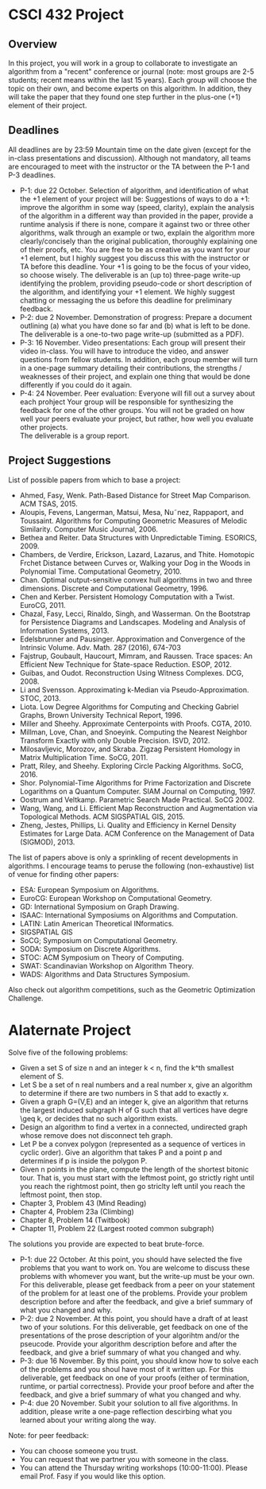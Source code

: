 # CSCI 432 Project

## Overview

In this project, you will work in a group to collaborate to investigate an
algorithm from a "recent" conference or journal (note: most groups are 2-5
students; recent means within the last 15 years). Each
group will choose the topic on their own, and become experts on this algorithm.
In addition, they will take the paper that they found one step further
in the plus-one (+1) element of their project.

## Deadlines
All deadlines are by 23:59 Mountain time on the date given (except for the
in-class presentations and discussion). Although not mandatory, all teams are
encouraged
to meet with the instructor or the TA between the P-1
and P-3 deadlines.

* P-1: due 22 October.  Selection of algorithm, and identification of what the +1 element of your project will be: 
  Suggestions of ways to do a +1: improve the algorithm in some way (speed, clarity), 
  explain the analysis of the algorithm in a different way than provided in the paper, 
  provide a runtime analysis if there is none, compare it against two or three other 
  algorithms, walk through an example or two, explain the algorithm more clearly/concisely 
  than the original publication, thoroughly explaining one of their proofs, etc. You are
  free to be as creative as you want for your +1 element, but I highly suggest
  you discuss this with the instructor or TA before this deadline. Your +1 is going
  to be the focus of your video, so choose wisely.  The deliverable is an (up to) three-page 
  write-up identifying the problem, providing pseudo-code or short description
  of the algorithm, 
  and identifying your +1 element.  We highly suggest chatting or messaging the
  us before this deadline for preliminary feedback. 
* P-2: due 2 November. Demonstration of progress: Prepare a document outlining (a) what
  you have done so far and (b) what is left to be done.  The deliverable is a one-to-two 
  page write-up (submitted as a PDF). 
* P-3: 16 November.  Video presentations: Each group will 
  present their video in-class. You will have to introduce the video, and answer
  questions from fellow students. 
  In addition, each group member will turn in a one-page summary detailing their contributions,
  the strengths / weaknesses of their project, and explain one thing that would be
  done differently if you could do it again. 
* P-4: 24 November.  Peer evaluation: Everyone will fill out a survey about each
  prohject Your group will be responsible for synthesizing the feedback for one
  of the other groups. You will not be graded on 
  how well your peers evaluate your project, but rather, how well you evaluate other projects.  
  The deliverable is a group report.

## Project Suggestions

List of possible papers from which to base a project:

* Ahmed, Fasy, Wenk. Path-Based Distance for Street Map Comparison. ACM TSAS, 2015.
* Aloupis, Fevens, Langerman, Matsui, Mesa, Nu˜nez, Rappaport, and Toussaint. Algorithms for Computing Geometric Measures of Melodic Similarity. Computer Music Journal, 2006.
* Bethea and Reiter. Data Structures with Unpredictable Timing. ESORICS, 2009.
* Chambers, de Verdire, Erickson, Lazard, Lazarus, and Thite. Homotopic Frchet Distance between Curves or, Walking your Dog in the Woods in Polynomial Time. Computational Geometry, 2010.
* Chan. Optimal output-sensitive convex hull algorithms in two and three dimensions. Discrete and Computational Geometry, 1996.
* Chen and Kerber. Persistent Homology Computation with a Twist. EuroCG, 2011.
* Chazal, Fasy, Lecci, Rinaldo, Singh, and Wasserman. On the Bootstrap for Persistence Diagrams and Landscapes. Modeling and Analysis of Information Systems, 2013.
* Edelsbrunner and Pausinger. Approximation and Convergence of the Intrinsic Volume. Adv. Math. 287 (2016), 674-703
* Fajstrup, Goubault,  Haucourt,  Mimram, and Raussen.  Trace spaces: An Efficient New Technique for State-space Reduction. ESOP, 2012.
* Guibas, and Oudot. Reconstruction Using Witness Complexes. DCG, 2008.
* Li and Svensson. Approximating k-Median via Pseudo-Approximation. STOC, 2013.
* Liota. Low Degree Algorithms for Computing and Checking Gabriel Graphs, Brown University Technical Report, 1996.
* Miller and Sheehy. Approximate Centerpoints with Proofs. CGTA, 2010.
* Millman, Love, Chan, and Snoeyink. Computing the Nearest Neighbor Transform Exactly with only Double Precision. ISVD, 2012.
* Milosavljevic, Morozov, and Skraba. Zigzag Persistent Homology in Matrix Multiplication Time. SoCG, 2011.
* Pratt, Riley, and Sheehy. Exploring Circle Packing Algorithms. SoCG, 2016.
* Shor. Polynomial-Time Algorithms for Prime Factorization and Discrete Logarithms on a Quantum Computer. SIAM Journal on Computing, 1997.
* Oostrum and Veltkamp. Parametric Search Made Practical. SoCG 2002.
* Wang, Wang, and Li. Efficient Map Reconstruction and Augmentation via     Topological Methods. ACM SIGSPATIAL GIS, 2015.
* Zheng, Jestes, Phillips, Li. Quality and Efficiency in Kernel Density Estimates for Large Data. ACM Conference on the Management of Data (SIGMOD), 2013.

The list of papers above is only a sprinkling of recent developments in
algorithms. I encourage teams to peruse the following (non-exhaustive) list
of venue for finding other papers:

* ESA: European Symposium on Algorithms.
* EuroCG: European Workshop on Computational Geometry.
* GD: International Symposium on Graph Drawing.
* ISAAC: International Symposiums on Algorithms and Computation.
* LATIN: Latin American Theoretical INformatics.
* SIGSPATIAL GIS
* SoCG; Symposium on Computational Geometry.
* SODA: Symposium on Discrete Algorithms.
* STOC: ACM Symposium on Theory of Computing.
* SWAT: Scandinavian Workshop on Algorithm Theory.
* WADS: Algorithms and Data Structures Symposium.

Also check out algorithm competitions, such as the Geometric Optimization
Challenge.

# Alaternate Project

Solve five of the following problems:

* Given a set S of size n and an integer k < n, find the k^th smallest element of
  S.
* Let S be a set of n real numbers and a real number x, give an
  algorithm to determine if there are two numbers in S that add to exactly x. 
* Given a graph G=(V,E) and an integer k, give an algorithm that returns the
  largest induced subgraph H of G such that all vertices have degre \geq k, or decides
  that no such algorithm exists.
* Design an algorithm to find a vertex in a connected, undirected graph whose
  remove does not disconnect teh graph.
* Let P be a convex polygon (represented as a sequence of vertices in cyclic
  order). Give an algorithm that takes P and a point p and determines if p is
  inside the polygon P.
* Given n points in the plane, compute the length of the shortest bitonic tour.
  That is, you must start with the leftmost point, go strictly right until you
  reach the rightmost point, then go striclty left until you reach the leftmost
  point, then stop.
* Chapter 3, Problem 43 (Mind Reading)
* Chapter 4, Problem 23a (Climbing)
* Chapter 8, Problem 14 (Twitbook)
* Chapter 11, Problem 22 (Largest rooted common subgraph)

The solutions you provide are expected to beat brute-force.

* P-1: due 22 October. At this point, you should have selected the five problems
  that you want to work on.  You are welcome to discuss these problems with
  whomever you want, but the write-up must be your own.  For this deliverable,
  please get feedback from a peer on your statement of the problem for at least
  one of the problems.  Provide your problem description before and after the
  feedback, and give a brief summary of what you changed and why.
* P-2: due 2 November. At this point, you should have a draft of at least two of
  your solutions.  For this deliverable, get feedback on one of the
  presentations of the prose description of your algorihtm and/or the pseucode.
  Provide your algorithm description before and after the feedback, and give a
  brief summary of what you changed and why.
* P-3: due 16 November. By this point, you should know how to solve each of the
  problems and you shoul have most of it written up.  For this deliverable, get
  feedback on one of your proofs (either of termination, runtime, or partial
  correctness).  Provide your proof before and after the feedback, and give a
  brief summary of what you changed and why.
* P-4: due 20 November. Subit your solution to all five algorithms. In addition,
  please write a one-page reflection descirbing what you learned about your
  writing along the way.

Note: for peer feedback:

* You can choose someone you trust.
* You can request that we partner you with someone in the class.
* You can attend the Thursday writing workshops (10:00-11:00).  Please email
  Prof. Fasy if you would like this option.
